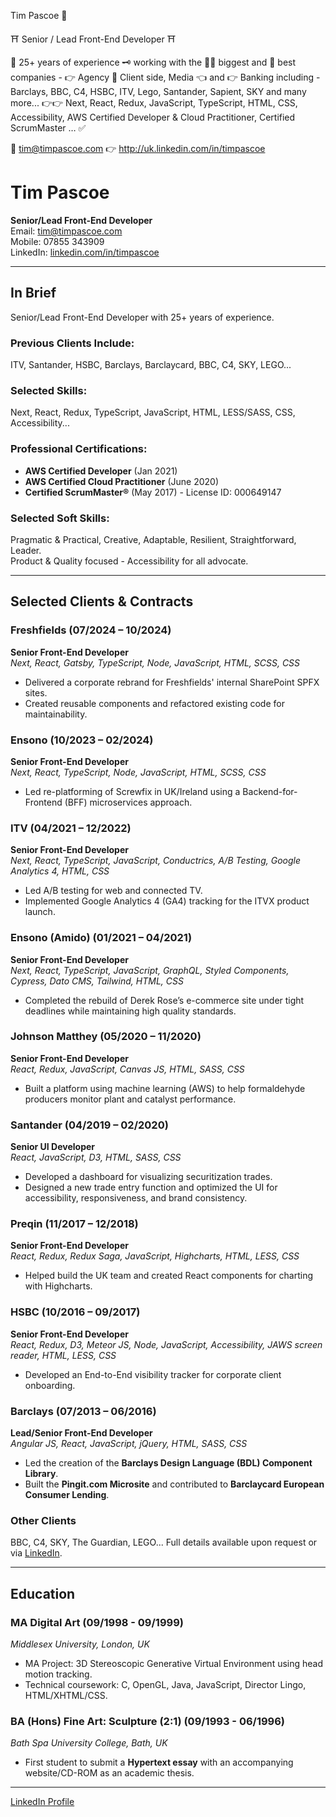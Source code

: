 
Tim Pascoe 🚀

⛩️ Senior / Lead Front-End Developer ⛩️

🥇 25+ years of experience 🗝️ working with the 💪🏻 biggest and 🧠 best companies - 👉 Agency 🫵 Client side, Media 👈 and 👉 Banking including - 
Barclays, BBC, C4, HSBC, ITV, Lego, Santander, Sapient, SKY and many more...
👉👉 Next, React, Redux, JavaScript, TypeScript, HTML, CSS, Accessibility, AWS Certified Developer & Cloud Practitioner, Certified ScrumMaster … ✅ 


📩 	tim@timpascoe.com
👉	http://uk.linkedin.com/in/timpascoe


# Tim Pascoe

**Senior/Lead Front-End Developer**  
Email: [tim@timpascoe.com](mailto:tim@timpascoe.com)  
Mobile: 07855 343909  
LinkedIn: [linkedin.com/in/timpascoe](http://uk.linkedin.com/in/timpascoe)  

---

## In Brief

Senior/Lead Front-End Developer with 25+ years of experience.  

### Previous Clients Include:
ITV, Santander, HSBC, Barclays, Barclaycard, BBC, C4, SKY, LEGO...

### Selected Skills:
Next, React, Redux, TypeScript, JavaScript, HTML, LESS/SASS, CSS, Accessibility...

### Professional Certifications:
- **AWS Certified Developer** (Jan 2021)
- **AWS Certified Cloud Practitioner** (June 2020)
- **Certified ScrumMaster®** (May 2017) - License ID: 000649147

### Selected Soft Skills:
Pragmatic & Practical, Creative, Adaptable, Resilient, Straightforward, Leader.  
Product & Quality focused - Accessibility for all advocate.

---

## Selected Clients & Contracts

### **Freshfields** (07/2024 – 10/2024)  
**Senior Front-End Developer**  
*Next, React, Gatsby, TypeScript, Node, JavaScript, HTML, SCSS, CSS*  
- Delivered a corporate rebrand for Freshfields' internal SharePoint SPFX sites.
- Created reusable components and refactored existing code for maintainability.

### **Ensono** (10/2023 – 02/2024)  
**Senior Front-End Developer**  
*Next, React, TypeScript, Node, JavaScript, HTML, SCSS, CSS*  
- Led re-platforming of Screwfix in UK/Ireland using a Backend-for-Frontend (BFF) microservices approach.

### **ITV** (04/2021 – 12/2022)  
**Senior Front-End Developer**  
*Next, React, TypeScript, JavaScript, Conductrics, A/B Testing, Google Analytics 4, HTML, CSS*  
- Led A/B testing for web and connected TV.
- Implemented Google Analytics 4 (GA4) tracking for the ITVX product launch.

### **Ensono (Amido)** (01/2021 – 04/2021)  
**Senior Front-End Developer**  
*Next, React, TypeScript, JavaScript, GraphQL, Styled Components, Cypress, Dato CMS, Tailwind, HTML, CSS*  
- Completed the rebuild of Derek Rose’s e-commerce site under tight deadlines while maintaining high quality standards.

### **Johnson Matthey** (05/2020 – 11/2020)  
**Senior Front-End Developer**  
*React, Redux, JavaScript, Canvas JS, HTML, SASS, CSS*  
- Built a platform using machine learning (AWS) to help formaldehyde producers monitor plant and catalyst performance.

### **Santander** (04/2019 – 02/2020)  
**Senior UI Developer**  
*React, JavaScript, D3, HTML, SASS, CSS*  
- Developed a dashboard for visualizing securitization trades.
- Designed a new trade entry function and optimized the UI for accessibility, responsiveness, and brand consistency.

### **Preqin** (11/2017 – 12/2018)  
**Senior Front-End Developer**  
*React, Redux, Redux Saga, JavaScript, Highcharts, HTML, LESS, CSS*  
- Helped build the UK team and created React components for charting with Highcharts.

### **HSBC** (10/2016 – 09/2017)  
**Senior Front-End Developer**  
*React, Redux, D3, Meteor JS, Node, JavaScript, Accessibility, JAWS screen reader, HTML, LESS, CSS*  
- Developed an End-to-End visibility tracker for corporate client onboarding.

### **Barclays** (07/2013 – 06/2016)  
**Lead/Senior Front-End Developer**  
*Angular JS, React, JavaScript, jQuery, HTML, SASS, CSS*  
- Led the creation of the **Barclays Design Language (BDL) Component Library**.
- Built the **Pingit.com Microsite** and contributed to **Barclaycard European Consumer Lending**.

### **Other Clients**  
BBC, C4, SKY, The Guardian, LEGO... Full details available upon request or via [LinkedIn](http://uk.linkedin.com/in/timpascoe).

---

## Education

### **MA Digital Art** (09/1998 - 09/1999)  
*Middlesex University, London, UK*  
- MA Project: 3D Stereoscopic Generative Virtual Environment using head motion tracking.
- Technical coursework: C, OpenGL, Java, JavaScript, Director Lingo, HTML/XHTML/CSS.

### **BA (Hons) Fine Art: Sculpture (2:1)** (09/1993 - 06/1996)  
*Bath Spa University College, Bath, UK*  
- First student to submit a **Hypertext essay** with an accompanying website/CD-ROM as an academic thesis.

---

[LinkedIn Profile](http://uk.linkedin.com/in/timpascoe)



<!--
**DevsExMachina/DevsExMachina** is a ✨ _special_ ✨ repository because its `README.md` (this file) appears on your GitHub profile.

Here are some ideas to get you started:

- 🔭 I’m currently working on ...
- 🌱 I’m currently learning ...
- 👯 I’m looking to collaborate on ...
- 🤔 I’m looking for help with ...
- 💬 Ask me about ...
- 📫 How to reach me: ...
- 😄 Pronouns: ...
- ⚡ Fun fact: ...
-->
